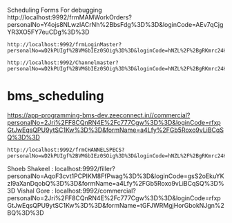 Scheduling Forms For debugging
    http://localhost:9992/frmMAMWorkOrders?personalNo=Y4ojs8NLwzlACrNh%2BbsFdg%3D%3D&loginCode=AEv7qCjgYR3XO5FY7euCDg%3D%3D


    http://localhost:9992/frmLoginMaster?personalNo=wD2kPUIgf%2BVMGbIEz0SOig%3D%3D&loginCode=hNZL%2F%2BgRKmrc24HmiFbyDQ%3D%3D
    
    http://localhost:9992/Channelmaster?personalNo=wD2kPUIgf%2BVMGbIEz0SOig%3D%3D&loginCode=hNZL%2F%2BgRKmrc24HmiFbyDQ%3D%3D
# bms_scheduling
https://app-programming-bms-dev.zeeconnect.in//commercial?personalNo=2Jri%2FF8CQnRN4E%2Fc777Cgw%3D%3D&loginCode=rfxpGtJwEqsQPU9ytSC1Kw%3D%3D&formName=a4Lfy%2FGb5Roxo9vLiBCqSQ%3D%3D


    http://localhost:9992/frmCHANNELSPECS?personalNo=wD2kPUIgf%2BVMGbIEz0SOig%3D%3D&loginCode=hNZL%2F%2BgRKmrc24HmiFbyDQ%3D%3D
Shoeb Shakeel : 
localhost:9992/filler?personalNo=AqoF3cvt1PCPIKM8FfPwag%3D%3D&loginCode=gsS2oEkuYKzI9aXanDqobQ%3D%3D&formName=a4Lfy%2FGb5Roxo9vLiBCqSQ%3D%3D
Vishal Gore :
localhost:9992/commercial?personalNo=2Jri%2FF8CQnRN4E%2Fc777Cgw%3D%3D&loginCode=rfxpGtJwEqsQPU9ytSC1Kw%3D%3D&formName=tGFJWRMgjHorGbokNJgn%2BQ%3D%3D




